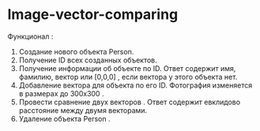 # Image-vector-comparing
Функционал : 
1) Создание нового объекта Person.
2) Получение ID всех созданных объектов.
3) Получение информации об объекте по ID. Ответ содержит имя, фамилию, вектор или [0,0,0] , если вектора у этого объекта нет.
4) Добавление вектора для объекта по его ID. Фотография изменяется в размерах до 300х300 .
5) Провести сравнение двух векторов . Ответ содержит евклидово расстояние между двумя векторами.
6) Удаление объекта Person .
